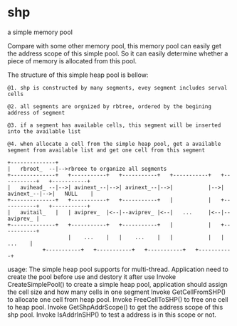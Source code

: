 # shp
a simple memory pool

Compare with some other memory pool, this memory pool can easily get the address scope of this simple pool. So it can easily
determine whether a piece of memory is allocated from this pool. 

The structure of this simple heap pool is bellow:

	@1. shp is constructed by many segments, evey segment includes serval cells
	
	@2. all segments are orgnized by rbtree, ordered by the begining address of segment
	
	@3. if a segment has available cells, this segment will be inserted into the available list
	
	@4. when allocate a cell from the simple heap pool, get a available segment from available list and get one cell from this segment
	
	+--------------+
	|   rbroot_  --|-->rbreee to organize all segments
	+--------------+   +-----------+   +-----------+   +-----------+   +-----------+   +-----------+
	|   avihead_ --|-->| avinext_--|-->| avinext_--|-->|           |-->| avinext_--|-->|   NULL    |
	+--------------+   +-----------+   +-----------+   |           |   +-----------+   +-----------+
	|   avitail_   |   | aviprev_  |<--|--aviprev_ |<--|   ...     |<--|--aviprev_ |
	+--------------+   +-----------+   +-----------+   |           |   +-----------+
	                   |    ...    |   |    ...    |   |           |   |    ...    |
			   +-----------+   +-----------+   +-----------+   +-----------+

usage:
    The simple heap pool supports for multi-thread.
	Application need to create the pool before use and destory it after use
	Invoke CreateSimplePool() to create a simple heap pool, application should assign the cell size and how many cells in one segment
	Invoke GetCellFromSHP()  to allocate one cell from heap pool.
	Invoke FreeCellToSHP()   to free one cell to heap pool.
	Invoke GetShpAddrScope() to get the address scope of this shp pool.
	Invoke IsAddrInSHP() to test a address is in this scope or not.
